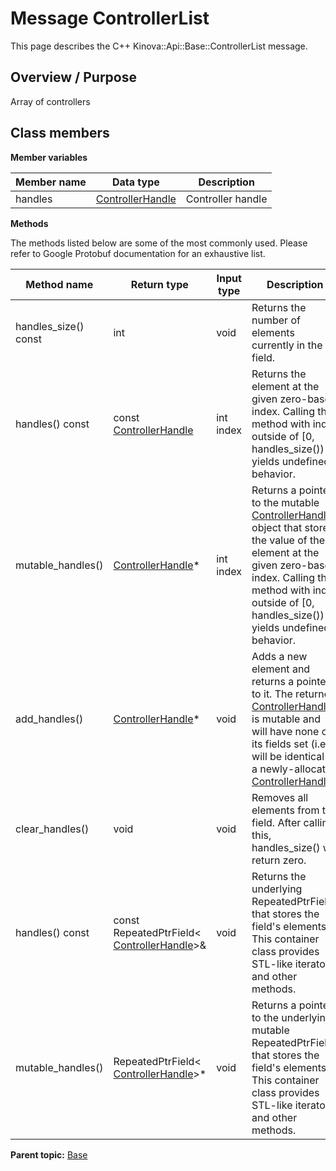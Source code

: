 # Message ControllerList

This page describes the C++ Kinova::Api::Base::ControllerList message.

## Overview / Purpose

Array of controllers

## Class members

 **Member variables** 

|Member name|Data type|Description|
|-----------|---------|-----------|
|handles| [ControllerHandle](msg_Base_ControllerHandle.md#)|Controller handle|

 **Methods** 

The methods listed below are some of the most commonly used. Please refer to Google Protobuf documentation for an exhaustive list.

|Method name|Return type|Input type|Description|
|-----------|-----------|----------|-----------|
|handles\_size\(\) const|int|void|Returns the number of elements currently in the field.|
|handles\(\) const|const [ControllerHandle](msg_Base_ControllerHandle.md#)|int index|Returns the element at the given zero-based index. Calling this method with index outside of \[0, handles\_size\(\)\) yields undefined behavior.|
|mutable\_handles\(\)| [ControllerHandle](msg_Base_ControllerHandle.md#)\*|int index|Returns a pointer to the mutable [ControllerHandle](msg_Base_ControllerHandle.md#) object that stores the value of the element at the given zero-based index. Calling this method with index outside of \[0, handles\_size\(\)\) yields undefined behavior.|
|add\_handles\(\)| [ControllerHandle](msg_Base_ControllerHandle.md#)\*|void|Adds a new element and returns a pointer to it. The returned [ControllerHandle](msg_Base_ControllerHandle.md#) is mutable and will have none of its fields set \(i.e. it will be identical to a newly-allocated [ControllerHandle](msg_Base_ControllerHandle.md#)\).|
|clear\_handles\(\)|void|void|Removes all elements from the field. After calling this, handles\_size\(\) will return zero.|
|handles\(\) const|const RepeatedPtrField< [ControllerHandle](msg_Base_ControllerHandle.md#)\>&|void|Returns the underlying RepeatedPtrField that stores the field's elements. This container class provides STL-like iterators and other methods.|
|mutable\_handles\(\)|RepeatedPtrField< [ControllerHandle](msg_Base_ControllerHandle.md#)\>\*|void|Returns a pointer to the underlying mutable RepeatedPtrField that stores the field's elements. This container class provides STL-like iterators and other methods.|

**Parent topic:** [Base](../references/summary_Base.md)

